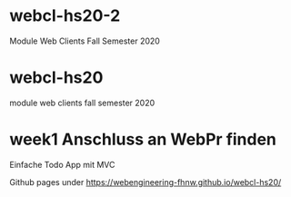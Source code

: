 # webcl-hs20-2
Module Web Clients Fall Semester 2020

# webcl-hs20
module web clients fall semester 2020

# week1 Anschluss an WebPr finden

Einfache Todo App mit MVC

Github pages under https://webengineering-fhnw.github.io/webcl-hs20/
